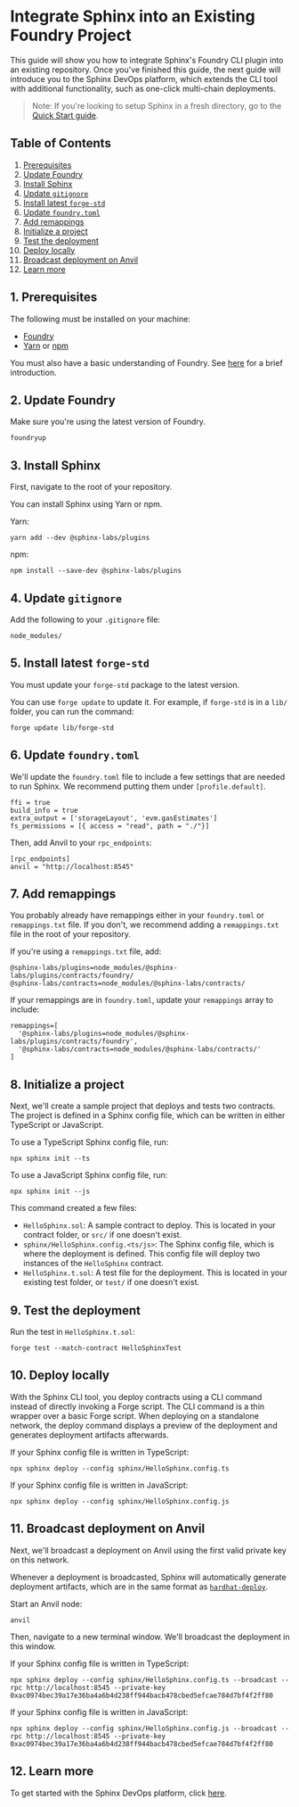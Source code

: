 # Integrate Sphinx into an Existing Foundry Project

This guide will show you how to integrate Sphinx's Foundry CLI plugin into an existing repository. Once you've finished this guide, the next guide will introduce you to the Sphinx DevOps platform, which extends the CLI tool with additional functionality, such as one-click multi-chain deployments.

> Note: If you're looking to setup Sphinx in a fresh directory, go to the [Quick Start guide](https://github.com/sphinx-labs/sphinx/blob/develop/docs/cli-foundry-quick-start.md).

## Table of Contents

1. [Prerequisites](#1-prerequisites)
2. [Update Foundry](#2-update-foundry)
3. [Install Sphinx](#3-install-sphinx)
4. [Update `gitignore`](#4-update-gitignore)
5. [Install latest `forge-std`](#5-install-latest-forge-std)
6. [Update `foundry.toml`](#6-update-foundrytoml)
7. [Add remappings](#7-add-remappings)
8. [Initialize a project](#8-initialize-a-project)
9. [Test the deployment](#9-test-the-deployment)
10. [Deploy locally](#10-deploy-locally)
11. [Broadcast deployment on Anvil](#11-broadcast-deployment-on-anvil)
12. [Learn more](#12-learn-more)

## 1. Prerequisites

The following must be installed on your machine:
- [Foundry](https://book.getfoundry.sh/getting-started/installation)
- [Yarn](https://classic.yarnpkg.com/lang/en/docs/install/) or [npm](https://docs.npmjs.com/downloading-and-installing-node-js-and-npm)

You must also have a basic understanding of Foundry. See [here](https://book.getfoundry.sh/getting-started/first-steps) for a brief introduction.

## 2. Update Foundry

Make sure you're using the latest version of Foundry.

```
foundryup
```

## 3. Install Sphinx

First, navigate to the root of your repository.

You can install Sphinx using Yarn or npm.

Yarn:
```
yarn add --dev @sphinx-labs/plugins
```

npm:
```
npm install --save-dev @sphinx-labs/plugins
```

## 4. Update `gitignore`

Add the following to your `.gitignore` file:
```
node_modules/
```

## 5. Install latest `forge-std`

You must update your `forge-std` package to the latest version.

You can use `forge update` to update it. For example, if `forge-std` is in a `lib/` folder, you can run the command:

```
forge update lib/forge-std
```

## 6. Update `foundry.toml`

We'll update the `foundry.toml` file to include a few settings that are needed to run Sphinx. We recommend putting them under `[profile.default]`.

```
ffi = true
build_info = true
extra_output = ['storageLayout', 'evm.gasEstimates']
fs_permissions = [{ access = "read", path = "./"}]
```

Then, add Anvil to your `rpc_endpoints`:
```
[rpc_endpoints]
anvil = "http://localhost:8545"
```

## 7. Add remappings

You probably already have remappings either in your `foundry.toml` or `remappings.txt` file. If you don't, we recommend adding a `remappings.txt` file in the root of your repository.

If you're using a `remappings.txt` file, add:
```
@sphinx-labs/plugins=node_modules/@sphinx-labs/plugins/contracts/foundry/
@sphinx-labs/contracts=node_modules/@sphinx-labs/contracts/
```

If your remappings are in `foundry.toml`, update your `remappings` array to include:
```
remappings=[
  '@sphinx-labs/plugins=node_modules/@sphinx-labs/plugins/contracts/foundry',
  '@sphinx-labs/contracts=node_modules/@sphinx-labs/contracts/'
]
```

## 8. Initialize a project

Next, we'll create a sample project that deploys and tests two contracts. The project is defined in a Sphinx config file, which can be written in either TypeScript or JavaScript.

To use a TypeScript Sphinx config file, run:
```
npx sphinx init --ts
```

To use a JavaScript Sphinx config file, run:
```
npx sphinx init --js
```

This command created a few files:
- `HelloSphinx.sol`: A sample contract to deploy. This is located in your contract folder, or `src/` if one doesn't exist.
- `sphinx/HelloSphinx.config.<ts/js>`: The Sphinx config file, which is where the deployment is defined. This config file will deploy two instances of the `HelloSphinx` contract.
- `HelloSphinx.t.sol`: A test file for the deployment. This is located in your existing test folder, or `test/` if one doesn't exist.

## 9. Test the deployment

Run the test in `HelloSphinx.t.sol`:
```
forge test --match-contract HelloSphinxTest
```

## 10. Deploy locally

With the Sphinx CLI tool, you deploy contracts using a CLI command instead of directly invoking a Forge script.
The CLI command is a thin wrapper over a basic Forge script. When deploying on a standalone network, the deploy command  displays a preview of the deployment and generates deployment artifacts afterwards.

If your Sphinx config file is written in TypeScript:

```
npx sphinx deploy --config sphinx/HelloSphinx.config.ts
```

If your Sphinx config file is written in JavaScript:

```
npx sphinx deploy --config sphinx/HelloSphinx.config.js
```

## 11. Broadcast deployment on Anvil

Next, we'll broadcast a deployment on Anvil using the first valid private key on this network.

Whenever a deployment is broadcasted, Sphinx will automatically generate deployment artifacts, which
are in the same format as [`hardhat-deploy`](https://github.com/wighawag/hardhat-deploy).

Start an Anvil node:
```
anvil
```

Then, navigate to a new terminal window. We'll broadcast the deployment in this window.

If your Sphinx config file is written in TypeScript:

```
npx sphinx deploy --config sphinx/HelloSphinx.config.ts --broadcast --rpc http://localhost:8545 --private-key 0xac0974bec39a17e36ba4a6b4d238ff944bacb478cbed5efcae784d7bf4f2ff80
```

If your Sphinx config file is written in JavaScript:

```
npx sphinx deploy --config sphinx/HelloSphinx.config.js --broadcast --rpc http://localhost:8545 --private-key 0xac0974bec39a17e36ba4a6b4d238ff944bacb478cbed5efcae784d7bf4f2ff80
```

## 12. Learn more

To get started with the Sphinx DevOps platform, click [here](https://github.com/sphinx-labs/sphinx/blob/develop/docs/ops-foundry-getting-started.md).
